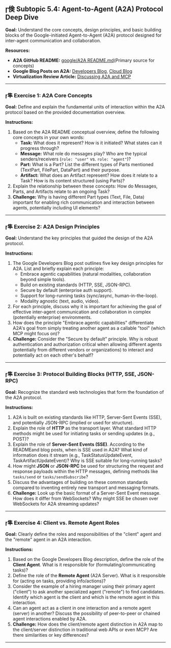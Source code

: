 ## 倹 Subtopic 5.4: Agent-to-Agent (A2A) Protocol Deep Dive

**Goal:** Understand the core concepts, design principles, and basic building blocks of the Google-initiated Agent-to-Agent (A2A) protocol designed for inter-agent communication and collaboration.

**Resources:**

* **A2A GitHub README:** [google/A2A README.md](https://github.com/google/A2A/blob/main/README.md)(Primary source for concepts)
* **Google Blog Posts on A2A:** [Developers Blog](https://developers.googleblog.com/en/a2a-a-new-era-of-agent-interoperability/), [Cloud Blog](https://cloud.google.com/blog/topics/partners/best-agentic-ecosystem-helping-partners-build-ai-agents-next25)
* **Virtualization Review Article:** [Discussing A2A and MCP](https://virtualizationreview.com/articles/2025/04/09/protocols-for-agentic-ai-googles-new-a2a-joins-viral-mcp.aspx)

---

### 隼 **Exercise 1: A2A Core Concepts**

**Goal:** Define and explain the fundamental units of interaction within the A2A protocol based on the provided documentation overview.

**Instructions:**

1.  Based on the A2A README conceptual overview, define the following core concepts in your own words:
    * **Task:** What does it represent? How is it initiated? What states can it progress through?
    * **Message:** What role do messages play? Who are the typical senders/receivers (`role: "user"` vs. `role: "agent"`)?
    * **Part:** What is a Part? List the different types of Parts mentioned (TextPart, FilePart, DataPart) and their purpose.
    * **Artifact:** What does an Artifact represent? How does it relate to a Task? How is its content structured (using Parts)?
2.  Explain the relationship between these concepts: How do Messages, Parts, and Artifacts relate to an ongoing Task?
3.  **Challenge:** Why is having different Part types (Text, File, Data) important for enabling rich communication and interaction between agents, potentially including UI elements?

---

### 隼 **Exercise 2: A2A Design Principles**

**Goal:** Understand the key principles that guided the design of the A2A protocol.

**Instructions:**

1.  The Google Developers Blog post outlines five key design principles for A2A. List and briefly explain each principle:
    * Embrace agentic capabilities (natural modalities, collaboration beyond simple tools).
    * Build on existing standards (HTTP, SSE, JSON-RPC).
    * Secure by default (enterprise auth support).
    * Support for long-running tasks (sync/async, human-in-the-loop).
    * Modality agnostic (text, audio, video).
2.  For each principle, discuss why it is important for achieving the goal of effective inter-agent communication and collaboration in complex (potentially enterprise) environments.
3.  How does the principle "Embrace agentic capabilities" differentiate A2A's goal from simply treating another agent as a callable "tool" (which MCP might focus on)?
4.  **Challenge:** Consider the "Secure by default" principle. Why is robust authentication and authorization critical when allowing different agents (potentially from different vendors or organizations) to interact and potentially act on each other's behalf?

---

### 隼 **Exercise 3: Protocol Building Blocks (HTTP, SSE, JSON-RPC)**

**Goal:** Recognize the standard web technologies that form the foundation of the A2A protocol.

**Instructions:**

1.  A2A is built on existing standards like HTTP, Server-Sent Events (SSE), and potentially JSON-RPC (implied or used for structure).
2.  Explain the role of **HTTP** as the transport layer. What standard HTTP methods might be used for initiating tasks or sending updates (e.g., POST)?
3.  Explain the role of **Server-Sent Events (SSE)**. According to the READMEand blog posts, when is SSE used in A2A? What kind of information does it stream (e.g., TaskStatusUpdateEvent, TaskArtifactUpdateEvent)? Why is SSE suitable for long-running tasks?
4.  How might **JSON** or **JSON-RPC** be used for structuring the request and response payloads within the HTTP messages, defining methods like `tasks/send` or `tasks/sendSubscribe`?
5.  Discuss the advantages of building on these common standards compared to inventing entirely new transport and messaging formats.
6.  **Challenge:** Look up the basic format of a Server-Sent Event message. How does it differ from WebSockets? Why might SSE be chosen over WebSockets for A2A streaming updates?

---

### 隼 **Exercise 4: Client vs. Remote Agent Roles**

**Goal:** Clearly define the roles and responsibilities of the "client" agent and the "remote" agent in an A2A interaction.

**Instructions:**

1.  Based on the Google Developers Blog description, define the role of the **Client Agent**. What is it responsible for (formulating/communicating tasks)?
2.  Define the role of the **Remote Agent** (A2A Server). What is it responsible for (acting on tasks, providing info/actions)?
3.  Consider the example of a hiring manager using their primary agent ("client") to ask another specialized agent ("remote") to find candidates. Identify which agent is the client and which is the remote agent in this interaction.
4.  Can an agent act as a client in one interaction and a remote agent (server) in another? Discuss the possibility of peer-to-peer or chained agent interactions enabled by A2A.
5.  **Challenge:** How does the client/remote agent distinction in A2A map to the client/server distinction in traditional web APIs or even MCP? Are there similarities or key differences?

---